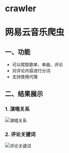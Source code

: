 # crawler
# 网易云音乐爬虫 #
## 一、功能 ##


- 可以爬取歌单、单曲、评论
- 对评论内容进行分词
- 支持使用代理

## 二、结果展示 ##
### 1. 演唱关系 ###
![演唱关系](http://nethard.pro/images/neo4j/singer_song_rel.svg)

### 2. 评论关键词 ###
![评论关键词](http://nethard.pro/images/neo4j/comment_keyword.svg)